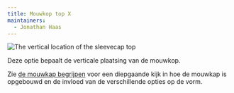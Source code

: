 ```yaml
---
title: Mouwkop top X
maintainers:
  - Jonathan Haas
---
```


![The vertical location of the sleevecap top](./sleevecaptopfactory.svg)

Deze optie bepaalt de verticale plaatsing van de mouwkop.

<Tip>

Zie [de mouwkap begrijpen](/docs/designs/brian/options#understanding-the-sleevecap) voor een diepgaande
kijk in hoe de mouwkap is opgebouwd en de invloed van de verschillende opties op de vorm.

</Tip>
